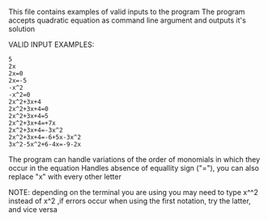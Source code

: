 This file contains examples of valid inputs to the program
The program accepts quadratic equation as command line argument and outputs it's solution

VALID INPUT EXAMPLES:
	
	5
	2x
	2x=0
	2x=-5
	-x^2
	-x^2=0
	2x^2+3x+4
	2x^2+3x+4=0
	2x^2+3x+4=5
	2x^2+3x+4=+7x
	2x^2+3x+4=-3x^2
	2x^2+3x+4=-6+5x-3x^2
	3x^2-5x^2+6-4x=-9-2x
	
The program can handle variations of the order of monomials in which they occur in the equation
Handles absence of equallity sign ("="), you can also replace "x" with every other letter

NOTE: depending on the terminal you are using you may need to type x^^2 instead of x^2 ,if errors occur when using the first notation,
try the latter, and vice versa 